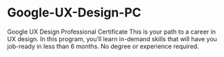 # Google-UX-Design-PC
Google UX Design Professional Certificate
This is your path to a career in UX design. In this program, you’ll learn in-demand skills that will have you job-ready in less than 6 months. No degree or experience required.
